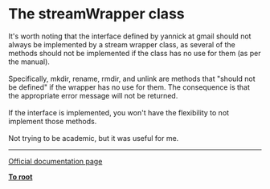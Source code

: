 # The streamWrapper class



It&apos;s worth noting that the interface defined by yannick at gmail should not always be implemented by a stream wrapper class, as several of the methods should not be implemented if the class has no use for them (as per the manual). <br><br>Specifically, mkdir, rename, rmdir, and unlink are methods that "should not be defined" if the wrapper has no use for them. The consequence is that the appropriate error message will not be returned. <br><br>If the interface is implemented, you won&apos;t have the flexibility to not implement those methods.<br><br>Not trying to be academic, but it was useful for me.  

---

[Official documentation page](https://www.php.net/manual/en/class.streamwrapper.php)

**[To root](/README.md)**